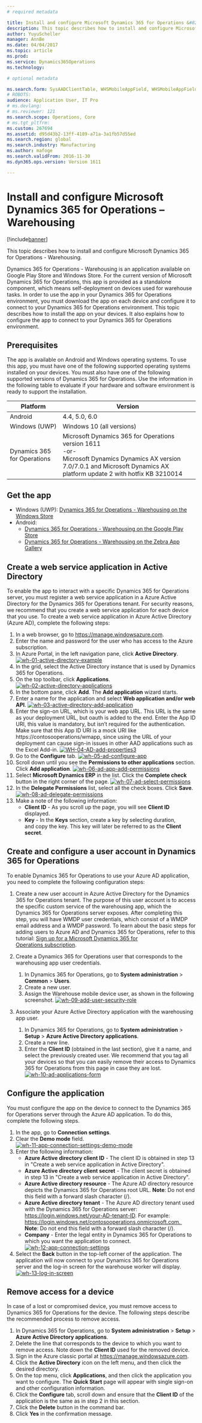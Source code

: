 ```yaml
---
# required metadata

title: Install and configure Microsoft Dynamics 365 for Operations &#8211; Warehousing
description: This topic describes how to install and configure Microsoft Dynamics 365 for Operations - Warehousing.
author: YuyuScheller
manager: AnnBe
ms.date: 04/04/2017
ms.topic: article
ms.prod: 
ms.service: Dynamics365Operations
ms.technology: 

# optional metadata

ms.search.form: SysAADClientTable, WHSMobileAppField, WHSMobileAppFieldPriority, WHSRFMenu, WHSRFMenuItem, WHSWorker
# ROBOTS: 
audience: Application User, IT Pro
# ms.devlang: 
# ms.reviewer: 121
ms.search.scope: Operations, Core
# ms.tgt_pltfrm: 
ms.custom: 267694
ms.assetid: d95d43b2-13ff-4189-a71a-3a1fb57d55ed
ms.search.region: global
ms.search.industry: Manufacturing
ms.author: mafoge
ms.search.validFrom: 2016-11-30
ms.dyn365.ops.version: Version 1611

---
```


# Install and configure Microsoft Dynamics 365 for Operations &#8211; Warehousing

[!include[banner](../includes/banner.md)]


This topic describes how to install and configure Microsoft Dynamics 365 for Operations - Warehousing.

Dynamics 365 for Operations - Warehousing is an application available on Google Play Store and Windows Store. For the current version of Microsoft Dynamics 365 for Operations, this app is provided as a standalone component, which means self-deployment on devices used for warehouse tasks. In order to use the app in your Dynamics 365 for Operations environment, you must download the app on each device and configure it to connect to your Dynamics 365 for Operations environment. This topic describes how to install the app on your devices. It also explains how to configure the app to connect to your Dynamics 365 for Operations environment.

## Prerequisites
The app is available on Android and Windows operating systems. To use this app, you must have one of the following supported operating systems installed on your devices. You must also have one of the following supported versions of Dynamics 365 for Operations. Use the information in the following table to evaluate if your hardware and software environment is ready to support the installation.

| Platform                    | Version                                                                                                                                                                     |
|-----------------------------|-----------------------------------------------------------------------------------------------------------------------------------------------------------------------------|
| Android                     | 4.4, 5.0, 6.0                                                                                                                                                               |
| Windows (UWP)               | Windows 10 (all versions)                                                                                                                                                   |
| Dynamics 365 for Operations | Microsoft Dynamics 365 for Operations version 1611 <br>-or- <br>Microsoft Dynamics Dynamics AX version 7.0/7.0.1 and Microsoft Dynamics AX platform update 2 with hotfix KB 3210014 |

## Get the app
-   Windows (UWP): [Dynamics 365 for Operations - Warehousing on the Windows Store](https://www.microsoft.com/store/apps/9p1bffd5tstm)
-   Android:
    - [Dynamics 365 for Operations - Warehousing on the Google Play Store](https://play.google.com/store/apps/details?id=com.Microsoft.Dynamics365forOperationsWarehousing)
    - [Dynamics 365 for Operations - Warehousing on the Zebra App Gallery](https://appgallery.zebra.com/showcase/apps/146?type=showcase)

## Create a web service application in Active Directory
To enable the app to interact with a specific Dynamics 365 for Operations server, you must register a web service application in a Azure Active Directory for the Dynamics 365 for Operations tenant. For security reasons, we recommend that you create a web service application for each device that you use. To create a web service application in Azure Active Directory (Azure AD), complete the following steps:

1.  In a web browser, go to <https://manage.windowsazure.com>.
2.  Enter the name and password for the user who has access to the Azure subscription.
3.  In Azure Portal, in the left navigation pane, click **Active Directory**.[](./media/wh-01-active-directory-example.png)[![wh-01-active-directory-example](./media/wh-01-active-directory-example.png)](./media/wh-01-active-directory-example.png)
4.  In the grid, select the Active Directory instance that is used by Dynamics 365 for Operations.
5.  On the top toolbar, click **Applications**. [![wh-02-active-directory-applications](./media/wh-02-active-directory-applications-1024x197.png)](./media/wh-02-active-directory-applications.png)
6.  In the bottom pane, click **Add**. The **Add application** wizard starts.
7.  Enter a name for the application and select **Web application and/or web API**. [![wh-03-active-directory-add-application](./media/wh-03-active-directory-add-application.png)](./media/wh-03-active-directory-add-application.png)
8.  Enter the sign-on URL, which is your web app URL. This URL is the same as your deployment URL, but oauth is added to the end. Enter the App ID URI, this value is mandatory, but isn’t required for the authentication. Make sure that this App ID URI is a mock URI like https://contosooperations/wmapp, since using the URL of your deployment can cause sign-in issues in other AAD applications such as the Excel Add-in. [![WH-04-AD-add-properties3](./media/WH-04-AD-add-properties3.png)](./media/WH-04-AD-add-properties3.png)
9.  Go to the **Configure** tab. [![wh-05-ad-configure-app](./media/wh-05-ad-configure-app.png)](./media/wh-05-ad-configure-app.png)
10. Scroll down until you see the **Permissions to other applications** section. Click **Add application**. [![wh-06-ad-app-add-permissions](./media/wh-06-ad-app-add-permissions.png)](./media/wh-06-ad-app-add-permissions.png)
11. Select **Microsoft Dynamics ERP** in the list. Click the **Complete check** button in the right corner of the page. [![wh-07-ad-select-permissions](./media/wh-07-ad-select-permissions.png)](./media/wh-07-ad-select-permissions.png)
12. In the **Delegate Permissions** list, select all the check boxes. Click **Save**. [![wh-08-ad-delegate-permissions](./media/wh-08-ad-delegate-permissions.png)](./media/wh-08-ad-delegate-permissions.png)
13. Make a note of the following information:
    -   **Client ID** - As you scroll up the page, you will see **Client ID** displayed.
    -   **Key** - In the **Keys** section, create a key by selecting duration, and copy the key. This key will later be referred to as the **Client secret**.

## Create and configure a user account in Dynamics 365 for Operations
To enable Dynamics 365 for Operations to use your Azure AD application, you need to complete the following configuration steps:

1.  Create a new user account in Azure Active Directory for the Dynamics 365 for Operations tenant. The purpose of this user account is to access the specific custom service of the warehousing app, which the Dynamics 365 for Operations server exposes. After completing this step, you will have WMDP user credentials, which consist of a WMDP email address and a WMDP password. To learn about the basic steps for adding users to Azure AD and Dynamics 365 for Operations, refer to this tutorial: [Sign up for a Microsoft Dynamics 365 for Operations subscription](/dynamics365/operations/dev-itpro/dev-tools/sign-up-preview-subscription).
2.  Create a Dynamics 365 for Operations user that corresponds to the warehousing app user credentials.
    1.  In Dynamics 365 for Operations, go to **System administration** &gt; **Common** &gt; **Users**.
    2.  Create a new user.
    3.  Assign the Warehouse mobile device user, as shown in the following screenshot. [![wh-09-add-user-security-role](./media/wh-09-add-user-security-role.png)](./media/wh-09-add-user-security-role.png)

3.  Associate your Azure Active Directory application with the warehousing app user.
    1.  In Dynamics 365 for Operations, go to **System administration** &gt; **Setup** &gt; **Azure Active Directory applications**.
    2.  Create a new line.
    3.  Enter the **Client ID** (obtained in the last section), give it a name, and select the previously created user. We recommend that you tag all your devices so that you can easily remove their access to Dynamics 365 for Operations from this page in case they are lost. [![wh-10-ad-applications-form](./media/wh-10-ad-applications-form.png)](./media/wh-10-ad-applications-form.png)

## Configure the application
You must configure the app on the device to connect to the Dynamics 365 for Operations server through the Azure AD application. To do this, complete the following steps.

1.  In the app, go to **Connection settings**.
2.  Clear the **Demo mode** field. <br>[![wh-11-app-connection-settings-demo-mode](./media/wh-11-app-connection-settings-demo-mode-169x300.png)](./media/wh-11-app-connection-settings-demo-mode.png)
3.  Enter the following information: 
    + **Azure Active directory client ID** - The client ID is obtained in step 13 in "Create a web service application in Active Directory". 
    + **Azure Active directory client secret** - The client secret is obtained in step 13 in "Create a web service application in Active Directory". 
    + **Azure Active directory resource** - The Azure AD directory resource depicts the Dynamics 365 for Operations root URL. **Note**: Do not end this field with a forward slash character (/). 
    + **Azure Active directory tenant** - The Azure AD directory tenant used with the Dynamics 365 for Operations server: https://login.windows.net/your-AD-tenant-ID. For example: https://login.windows.net/contosooperations.onmicrosoft.com. 
    <br>**Note**: Do not end this field with a forward slash character (/). 
    + **Company** - Enter the legal entity in Dynamics 365 for Operations to which you want the application to connect. <br>[![wh-12-app-connection-settings](./media/wh-12-app-connection-settings-169x300.png)](./media/wh-12-app-connection-settings.png)
4.  Select the **Back** button in the top-left corner of the application. The application will now connect to your Dynamics 365 for Operations server and the log-in screen for the warehouse worker will display. <br>[![wh-13-log-in-screen](./media/wh-13-log-in-screen-180x300.png)](./media/wh-13-log-in-screen.png)

## Remove access for a device
In case of a lost or compromised device, you must remove access to Dynamics 365 for Operations for the device. The following steps describe the recommended process to remove access.

1.  In Dynamics 365 for Operations, go to **System administration** &gt; **Setup** &gt; **Azure Active Directory applications**.
2.  Delete the line that corresponds to the device to which you want to remove access. Note down the **Client ID** used for the removed device.
3.  Sign in the Azure classic portal at <https://manage.windowsazure.com>.
4.  Click the **Active Directory** icon on the left menu, and then click the desired directory.
5.  On the top menu, click **Applications**, and then click the application you want to configure. The **Quick Start** page will appear with single sign-on and other configuration information.
6.  Click the **Configure** tab, scroll down and ensure that the **Client ID** of the application is the same as in step 2 in this section.
7.  Click the **Delete** button in the command bar.
8.  Click **Yes** in the confirmation message.




